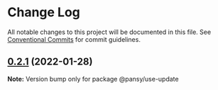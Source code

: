 # Change Log

All notable changes to this project will be documented in this file.
See [Conventional Commits](https://conventionalcommits.org) for commit guidelines.

## [0.2.1](https://github.com/pansyjs/react-hooks/compare/@pansy/use-update@0.2.0...@pansy/use-update@0.2.1) (2022-01-28)

**Note:** Version bump only for package @pansy/use-update
